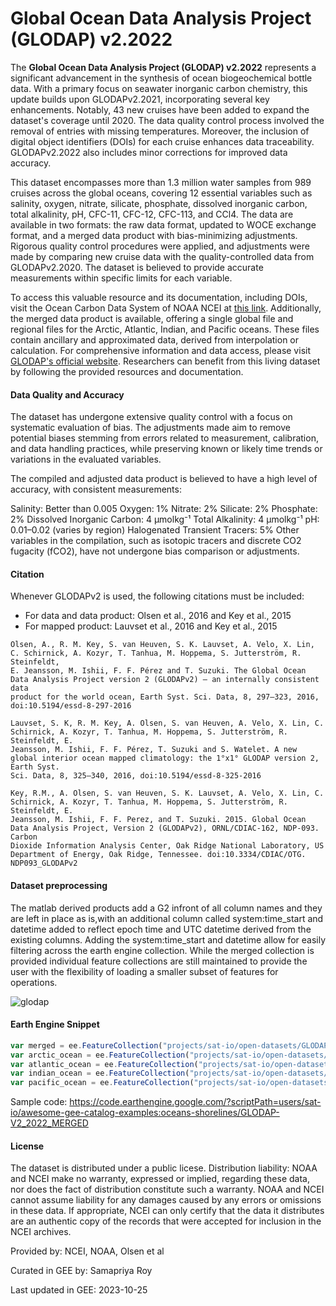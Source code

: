 # Global Ocean Data Analysis Project (GLODAP) v2.2022

The **Global Ocean Data Analysis Project (GLODAP) v2.2022** represents a significant advancement in the synthesis of ocean biogeochemical bottle data. With a primary focus on seawater inorganic carbon chemistry, this update builds upon GLODAPv2.2021, incorporating several key enhancements. Notably, 43 new cruises have been added to expand the dataset's coverage until 2020. The data quality control process involved the removal of entries with missing temperatures. Moreover, the inclusion of digital object identifiers (DOIs) for each cruise enhances data traceability. GLODAPv2.2022 also includes minor corrections for improved data accuracy.

This dataset encompasses more than 1.3 million water samples from 989 cruises across the global oceans, covering 12 essential variables such as salinity, oxygen, nitrate, silicate, phosphate, dissolved inorganic carbon, total alkalinity, pH, CFC-11, CFC-12, CFC-113, and CCl4. The data are available in two formats: the raw data format, updated to WOCE exchange format, and a merged data product with bias-minimizing adjustments. Rigorous quality control procedures were applied, and adjustments were made by comparing new cruise data with the quality-controlled data from GLODAPv2.2020. The dataset is believed to provide accurate measurements within specific limits for each variable.

To access this valuable resource and its documentation, including DOIs, visit the Ocean Carbon Data System of NOAA NCEI at [this link](https://www.ncei.noaa.gov/access/ocean-carbon-data-system/oceans/GLODAPv2_2022/). Additionally, the merged data product is available, offering a single global file and regional files for the Arctic, Atlantic, Indian, and Pacific oceans. These files contain ancillary and approximated data, derived from interpolation or calculation. For comprehensive information and data access, please visit [GLODAP's official website](https://www.glodap.info). Researchers can benefit from this living dataset by following the provided resources and documentation.

#### Data Quality and Accuracy
The dataset has undergone extensive quality control with a focus on systematic evaluation of bias. The adjustments made aim to remove potential biases stemming from errors related to measurement, calibration, and data handling practices, while preserving known or likely time trends or variations in the evaluated variables.

The compiled and adjusted data product is believed to have a high level of accuracy, with consistent measurements:

Salinity: Better than 0.005
Oxygen: 1%
Nitrate: 2%
Silicate: 2%
Phosphate: 2%
Dissolved Inorganic Carbon: 4 μmolkg⁻¹
Total Alkalinity: 4 μmolkg⁻¹
pH: 0.01–0.02 (varies by region)
Halogenated Transient Tracers: 5%
Other variables in the compilation, such as isotopic tracers and discrete CO2 fugacity (fCO2), have not undergone bias comparison or adjustments.

#### Citation

Whenever GLODAPv2 is used, the following citations must be included:

* For data and data product: Olsen et al., 2016 and Key et al., 2015
* For mapped product: Lauvset et al., 2016 and Key et al., 2015

```
Olsen, A., R. M. Key, S. van Heuven, S. K. Lauvset, A. Velo, X. Lin, C. Schirnick, A. Kozyr, T. Tanhua, M. Hoppema, S. Jutterström, R. Steinfeldt,
E. Jeansson, M. Ishii, F. F. Pérez and T. Suzuki. The Global Ocean Data Analysis Project version 2 (GLODAPv2) – an internally consistent data
product for the world ocean, Earth Syst. Sci. Data, 8, 297–323, 2016, doi:10.5194/essd-8-297-2016

Lauvset, S. K, R. M. Key, A. Olsen, S. van Heuven, A. Velo, X. Lin, C. Schirnick, A. Kozyr, T. Tanhua, M. Hoppema, S. Jutterström, R. Steinfeldt, E.
Jeansson, M. Ishii, F. F. Pérez, T. Suzuki and S. Watelet. A new global interior ocean mapped climatology: the 1°x1° GLODAP version 2, Earth Syst.
Sci. Data, 8, 325–340, 2016, doi:10.5194/essd-8-325-2016

Key, R.M., A. Olsen, S. van Heuven, S. K. Lauvset, A. Velo, X. Lin, C. Schirnick, A. Kozyr, T. Tanhua, M. Hoppema, S. Jutterström, R. Steinfeldt, E.
Jeansson, M. Ishii, F. F. Perez, and T. Suzuki. 2015. Global Ocean Data Analysis Project, Version 2 (GLODAPv2), ORNL/CDIAC-162, NDP-093. Carbon
Dioxide Information Analysis Center, Oak Ridge National Laboratory, US Department of Energy, Oak Ridge, Tennessee. doi:10.3334/CDIAC/OTG.
NDP093_GLODAPv2
```

#### Dataset preprocessing
The matlab derived products add a G2 infront of all column names and they are left in place as is,with an additional column called system:time_start and datetime added to reflect epoch time and UTC datetime derived from the existing columns. Adding the system:time_start and datetime allow for easily filtering across the earth engine collection. While the merged collection is provided individual feature collections are still maintained to provide the user with the flexibility of loading a smaller subset of features for operations.

![glodap](https://github.com/samapriya/awesome-gee-community-datasets/assets/6677629/50f618ad-af4a-4866-b262-eca50d5f463e)

#### Earth Engine Snippet

```js
var merged = ee.FeatureCollection("projects/sat-io/open-datasets/GLODAP_V2/GLODAPv2_2022_Merged_Master_File_formatted");
var arctic_ocean = ee.FeatureCollection("projects/sat-io/open-datasets/GLODAP_V2/GLODAPv2_2022_Arctic_Ocean_formatted");
var atlantic_ocean = ee.FeatureCollection("projects/sat-io/open-datasets/GLODAP_V2/GLODAPv2_2022_Atlantic_Ocean_formatted");
var indian_ocean = ee.FeatureCollection("projects/sat-io/open-datasets/GLODAP_V2/GLODAPv2_2022_Indian_Ocean_formatted");
var pacific_ocean = ee.FeatureCollection("projects/sat-io/open-datasets/GLODAP_V2/GLODAPv2_2022_Pacific_Ocean_formatted");
```

Sample code: https://code.earthengine.google.com/?scriptPath=users/sat-io/awesome-gee-catalog-examples:oceans-shorelines/GLODAP-V2_2022_MERGED

#### License

The dataset is distributed under a public licese. Distribution liability: NOAA and NCEI make no warranty, expressed or implied, regarding these data, nor does the fact of distribution constitute such a warranty. NOAA and NCEI cannot assume liability for any damages caused by any errors or omissions in these data. If appropriate, NCEI can only certify that the data it distributes are an authentic copy of the records that were accepted for inclusion in the NCEI archives.

Provided by: NCEI, NOAA, Olsen et al

Curated in GEE by: Samapriya Roy

Last updated in GEE: 2023-10-25
